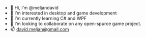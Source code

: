 - 👋 Hi, I’m @meljandavid
- 👀 I’m interested in desktop and game development
- 🌱 I’m currently learning C# and WPF
- 💞️ I’m looking to collaborate on any open-spurce game project.
- 📫 david.meljan@gmail.com

<!---
meljandavid/meljandavid is a ✨ special ✨ repository because its `README.md` (this file) appears on your GitHub profile.
You can click the Preview link to take a look at your changes.
--->
